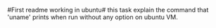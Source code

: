 #First readme working in ubuntu# this task explain the command that 'uname' prints when run without any option on ubuntu VM.
